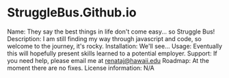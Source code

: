 # StruggleBus.Github.io
Name: They say the best things in life don't come easy... so Struggle Bus!
Description: I am still finding my way through javascript and code, so welcome to the journey, it's rocky. 
Installation: We'll see...
Usage: Eventually this will hopefully present skills learned to a potential employer. 
Support: If you need help, please email me at renataj@hawaii.edu 
Roadmap: At the moment there are no fixes.
License information: N/A
